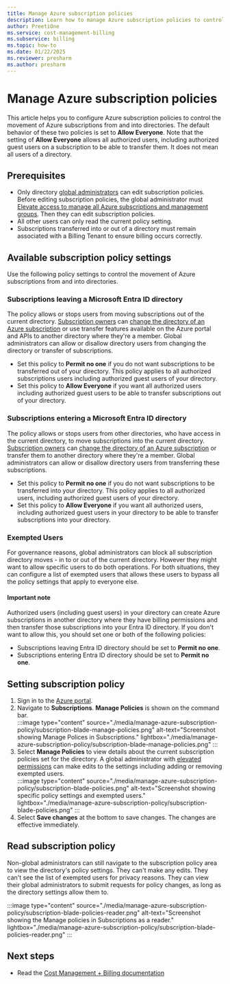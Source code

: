 ```yaml
---
title: Manage Azure subscription policies
description: Learn how to manage Azure subscription policies to control the movement of Azure subscriptions from and into directories.
author: PreetiOne
ms.service: cost-management-billing
ms.subservice: billing
ms.topic: how-to
ms.date: 01/22/2025
ms.reviewer: presharm
ms.author: presharm
---
```


# Manage Azure subscription policies

This article helps you to configure Azure subscription policies to control the movement of Azure subscriptions from and into directories. The default behavior of these two policies is set to **Allow Everyone**. Note that the setting of **Allow Everyone** allows all authorized users, including authorized guest users on a subscription to be able to transfer them. It does not mean all users of a directory.    

## Prerequisites

- Only directory [global administrators](../../active-directory/roles/permissions-reference.md#global-administrator) can edit subscription policies. Before editing subscription policies, the global administrator must [Elevate access to manage all Azure subscriptions and management groups](../../role-based-access-control/elevate-access-global-admin.md). Then they can edit subscription policies.
- All other users can only read the current policy setting.
- Subscriptions transferred into or out of a directory must remain associated with a Billing Tenant to ensure billing occurs correctly. 

## Available subscription policy settings

Use the following policy settings to control the movement of Azure subscriptions from and into directories.

### Subscriptions leaving a Microsoft Entra ID directory

The policy allows or stops users from moving subscriptions out of the current directory. [Subscription owners](../../role-based-access-control/built-in-roles.md#owner) can [change the directory of an Azure subscription](../../active-directory/fundamentals/active-directory-how-subscriptions-associated-directory.md) or use transfer features available on the Azure portal and APIs to another directory where they're a member. Global administrators can allow or disallow directory users from changing the directory or transfer of subscriptions.
- Set this policy to **Permit no one** if you do not want subscriptions to be transferred out of your directory. This policy applies to all authorized subscriptions users including authorized guest users of your directory. 
- Set this policy to **Allow Everyone** if you want all authorized users including authorized guest users to be able to transfer subscriptions out of your directory.   

### Subscriptions entering a Microsoft Entra ID directory

The policy allows or stops users from other directories, who have access in the current directory, to move subscriptions into the current directory. [Subscription owners](../../role-based-access-control/built-in-roles.md#owner) can [change the directory of an Azure subscription](../../active-directory/fundamentals/active-directory-how-subscriptions-associated-directory.md) or transfer them to another directory where they're a member. Global administrators can allow or disallow directory users from transferring these subscriptions.
- Set this policy to **Permit no one** if you do not want subscriptions to be transferred into your directory. This policy applies to all authorized users, including authorized guest users of your directory. 
- Set this policy to **Allow Everyone** if you want all authorized users, including authorized guest users in your directory to be able to transfer subscriptions into your directory.   

### Exempted Users

For governance reasons, global administrators can block all subscription directory moves - in to or out of the current directory. However they might want to allow specific users to do both operations. For both situations, they can configure a list of exempted users that allows these users to bypass all the policy settings that apply to everyone else.

#### Important note 
Authorized users (including guest users) in your directory can create Azure subscriptions in another directory where they have billing permissions and then transfer those subscriptions into your Entra ID directory.  If you don't want to allow this, you should set one or both of the following policies: 
- Subscriptions leaving Entra ID directory should be set to **Permit no one**.
- Subscriptions entering Entra ID directory should be set to **Permit no one**.  

## Setting subscription policy

1. Sign in to the [Azure portal](https://portal.azure.com/).
1. Navigate to **Subscriptions**. **Manage Policies** is shown on the command bar.  
    :::image type="content" source="./media/manage-azure-subscription-policy/subscription-blade-manage-policies.png" alt-text="Screenshot showing Manage Polices in Subscriptions." lightbox="./media/manage-azure-subscription-policy/subscription-blade-manage-policies.png" :::
1. Select **Manage Policies** to view details about the current subscription policies set for the directory. A global administrator with [elevated permissions](../../role-based-access-control/elevate-access-global-admin.md) can make edits to the settings including adding or removing exempted users.  
    :::image type="content" source="./media/manage-azure-subscription-policy/subscription-blade-policies.png" alt-text="Screenshot showing specific policy settings and exempted users." lightbox="./media/manage-azure-subscription-policy/subscription-blade-policies.png" :::
1. Select **Save changes** at the bottom to save changes. The changes are effective immediately.

## Read subscription policy

Non-global administrators can still navigate to the subscription policy area to view the directory's policy settings. They can't make any edits. They can't see the list of exempted users for privacy reasons. They can view their global administrators to submit requests for policy changes, as long as the directory settings allow them to.

:::image type="content" source="./media/manage-azure-subscription-policy/subscription-blade-policies-reader.png" alt-text="Screenshot showing the Manage policies in Subscriptions as a reader." lightbox="./media/manage-azure-subscription-policy/subscription-blade-policies-reader.png" :::

## Next steps

- Read the [Cost Management + Billing documentation](../index.yml)

